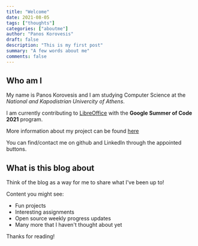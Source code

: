 ```yaml
---
title: "Welcome"
date: 2021-08-05
tags: ["thoughts"]
categories: ["aboutme"]
author: "Panos Korovesis"
draft: false
description: "This is my first post"
summary: "A few words about me"
comments: false
---
```


## Who am I

My name is Panos Korovesis and I am studying Computer Science at the *National and Kapodistrian Univercity of Athens*.

I am currently contributing to [LibreOffice](https://www.libreoffice.org/) with the **Google Summer of Code 2021** program.

More information about my project can be found [here](https://summerofcode.withgoogle.com/projects/#5587183802515456)

You can find/contact me on github and LinkedIn through the appointed buttons.

## What is this blog about

Think of the blog as a way for me to share what I've been up to!

Content you might see:

- Fun projects
- Interesting assignments
- Open source weekly progress updates
- Many more that I haven't thought about yet

Thanks for reading!